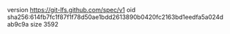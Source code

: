 version https://git-lfs.github.com/spec/v1
oid sha256:614fb7fc1f87f1f78d50ae1bdd2613890b0420fc2163bd1eedfa5a024dab9c9a
size 3592

